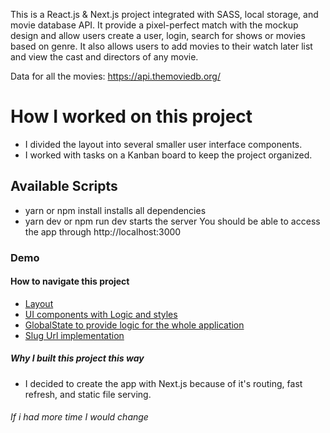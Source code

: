 This is a React.js & Next.js project integrated with SASS, local storage, and movie database API. It provide a pixel-perfect match with the mockup design and allow users create a user, login, search for shows or movies based on genre. It also allows users to add movies to their watch later list and view the cast and directors of any movie.

Data for all the movies: https://api.themoviedb.org/
# How I worked on this project
* I divided the layout into several smaller user interface components.
* I worked with tasks on a Kanban board to keep the project organized.

## Available Scripts
* yarn or npm install installs all dependencies
* yarn dev or npm run dev starts the server You should be able to access the app through http://localhost:3000

### Demo 


#### How to navigate this project
* [Layout](../../tree/main/components/Layouts)
* [UI components with Logic and styles](../../tree/main/components/UI)
* [GlobalState to provide logic for the whole application](../../tree/main/components/HBOProvider)
* [Slug Url implementation](../../tree/main/pages/[mediaType])
  
##### Why I built this project this way 
* I decided to create the app with Next.js because of it's routing, fast refresh, and static file serving.

###### If i had more time I would change


